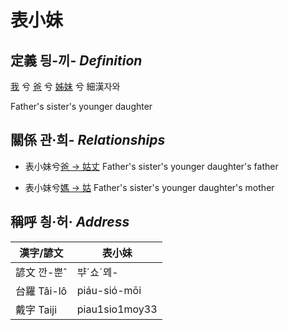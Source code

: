 # 表小妹
## 定義 딍-끼- _Definition_
[我](member1.md) 兮 [爸](member2.md) 兮 [姊妹](member12.md) 兮 細漢자와

Father's sister's younger daughter

## 關係 관·희- _Relationships_

- 表小妹兮[爸 → 姑丈](member43.md) Father's sister's younger daughter's father

- 表小妹兮[媽 → 姑](member12.md) Father's sister's younger daughter's mother



## 稱呼 칑·허· _Address_

漢字/諺文 | 表小妹
--- | ---
諺文 깐-뿐ˆ | ᄇᆤˊ쇼ˊᄆᆀ-
台羅 Tâi-lô | piáu-sió-mōi
戴字 Taiji | piau1sio1moy33


